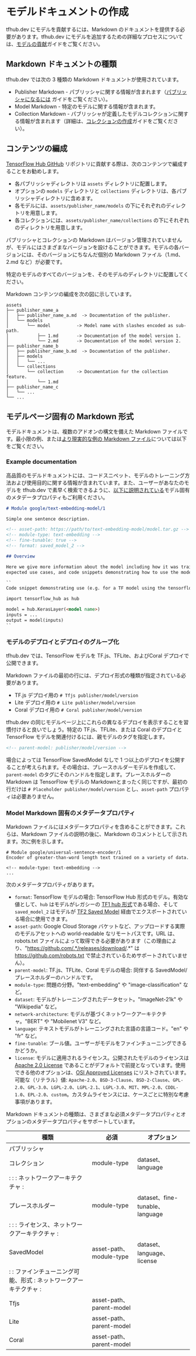 <!--* freshness: { owner: 'wgierke' reviewed: '2021-02-25' review_interval: '3 months' } *-->

# モデルドキュメントの作成

tfhub.dev にモデルを貢献するには、Markdown のドキュメントを提供する必要があります。tfhub.dev にモデルを追加するための詳細なプロセスについては、[モデルの貢献](contribute_a_model.md)ガイドをご覧ください。

## Markdown ドキュメントの種類

tfhub.dev では次の 3 種類の Markdown ドキュメントが使用されています。

- Publisher Markdown - パブリッシャに関する情報が含まれます（[パブリッシャになるには](publish.md) ガイドをご覧ください）。
- Model Markdown - 特定のモデルに関する情報が含まれます。
- Collection Markdown - パブリッシャが定義したモデルコレクションに関する情報が含まれます（詳細は、[コレクションの作成](creating_a_collection.md)ガイドをご覧ください）。

## コンテンツの編成

[TensorFlow Hub GitHub](https://github.com/tensorflow/hub) リポジトリに貢献する際は、次のコンテンツで編成することをお勧めします。

- 各パブリッシャディレクトリは `assets` ディレクトリに配置します。
- オプションの `models` ディレクトリと `collections` ディレクトリは、各パブリッシャディレクトリに含めます。
- 各モデルには、`assets/publisher_name/models` の下にそれぞれのディレクトリを用意します。
- 各コレクションには、`assets/publisher_name/collections` の下にそれぞれのディレクトリを用意します。

パブリッシャとコレクションの Markdown はバージョン管理されていませんが、モデルにはさまざまなバージョンを設けることができます。モデルの各バージョンには、そのバージョンにちなんだ個別の Markdown ファイル（1.md、2.md など）が必要です。

特定のモデルのすべてのバージョンを、そのモデルのディレクトリに配置してください。

Markdown コンテンツの編成を次の図に示しています。

```
assets
├── publisher_name_a
│   ├── publisher_name_a.md  -> Documentation of the publisher.
│   └── models
│       └── model          -> Model name with slashes encoded as sub-path.
│           ├── 1.md       -> Documentation of the model version 1.
│           └── 2.md       -> Documentation of the model version 2.
├── publisher_name_b
│   ├── publisher_name_b.md  -> Documentation of the publisher.
│   ├── models
│   │   └── ...
│   └── collections
│       └── collection     -> Documentation for the collection feature.
│           └── 1.md
├── publisher_name_c
│   └── ...
└── ...
```

## モデルページ固有の Markdown 形式

モデルドキュメントは、複数のアドオンの構文を備えた Markdown ファイルです。最小限の例、または[より現実的な例の Markdown ファイル](https://github.com/tensorflow/tfhub.dev/blob/master/examples/docs/tf2_model_example.md)については以下をご覧ください。

### Example documentation

高品質のモデルドキュメントには、コードスニペット、モデルのトレーニング方法および使用目的に関する情報が含まれています。また、ユーザーがあなたのモデルを tfhub.dev で素早く検索できるように、[以下に説明されている](#model-markdown-specific-metadata-properties)モデル固有のメタデータプロパティもご利用ください。

```markdown
# Module google/text-embedding-model/1

Simple one sentence description.

<!-- asset-path: https://path/to/text-embedding-model/model.tar.gz -->
<!-- module-type: text-embedding -->
<!-- fine-tunable: true -->
<!-- format: saved_model_2 -->

## Overview

Here we give more information about the model including how it was trained,
expected use cases, and code snippets demonstrating how to use the model:

``
Code snippet demonstrating use (e.g. for a TF model using the tensorflow_hub library)

import tensorflow_hub as hub

model = hub.KerasLayer(<model name>)
inputs = ...
output = model(inputs)
``
```

### モデルのデプロイとデプロイのグループ化

tfhub.dev では、TensorFlow モデルを TF.js、TFLite、およびCoral デプロイで公開できます。

Markdown ファイルの最初の行には、デプロイ形式の種類が指定されている必要があります。

- TF.js デプロイ用の `# Tfjs publisher/model/version`
- Lite デプロイ用の `# Lite publisher/model/version`
- Coral デプロイ用の `# Coral publisher/model/version`

tfhub.dev の同じモデルページ上にこれらの異なるデプロイを表示することを習慣付けると良いでしょう。特定の TF.js、TFLite、または Coral のデプロイと TensorFlow モデルを関連付けるには、親モデルのタグを指定します。

```markdown
<!-- parent-model: publisher/model/version -->
```

場合によっては TensorFlow SavedModel なしで 1 つ以上のデプロイを公開することが考えられます。その場合は、プレースホルダーモデルを作成して、`parent-model` のタグにそのハンドルを指定します。プレースホルダーの Markdown は TensorFlow モデルの Markdownとまったく同じですが、最初の行だけは `# Placeholder publisher/model/version` とし、`asset-path` プロパティは必要ありません。

### Model Markdown 固有のメタデータプロパティ

Markdown ファイルにはメタデータプロパティを含めることができます。これらは、Markdown ファイルの説明の後に、Markdown のコメントとして示されます。次に例を示します。

```
# Module google/universal-sentence-encoder/1
Encoder of greater-than-word length text trained on a variety of data.

<!-- module-type: text-embedding -->
...
```

次のメタデータプロパティがあります。

- `format`: TensorFlow モデルの場合: TensorFlow Hub 形式のモデル。有効な値として、`hub` はモデルがレガシーの [TF1 hub 形式](exporting_hub_format.md)である場合、そして  `saved_model_2` はモデルが [TF2 Saved Model](exporting_tf2_saved_model.md) 経由でエクスポートされている場合に使用できます。
- `asset-path`: Google Cloud Storage バケットなど、アップロードする実際のモデルアセットへの world-readable なリモートパスです。URL は、robots.txt ファイルによって取得できる必要があります（この理由により、"https://github.com/.*/releases/download/.*" は https://github.com/robots.txt で禁止されているためサポートされていません）。
- `parent-model`: TF.js、TFLite、Coral モデルの場合: 同伴する SavedModel/プレースホルダーのハンドルです。
- `module-type`: 問題の分野。"text-embedding" や "image-classification" など。
- `dataset`: モデルがトレーニングされたデータセット。"ImageNet-21k" や "Wikipedia" など。
- `network-architecture`: モデルが基づくネットワークアーキテクチャ。"BERT" や "Mobilenet V3" など。
- `language`: テキストモデルがトレーニングされた言語の言語コード。"en" や "fr" など。
- `fine-tunable`: ブール値。ユーザーがモデルをファインチューニングできるかどうか。
- `license`: モデルに適用されるライセンス。公開されたモデルのライセンスは [Apache 2.0 License](https://opensource.org/licenses/Apache-2.0) であることがデフォルトで前提となっています。使用できる他のオプションは、[OSI Approved Licenses](https://opensource.org/licenses) にリストされています。可能な（リテラル）値: `Apache-2.0`、`BSD-3-Clause`、`BSD-2-Clause`、`GPL-2.0`、`GPL-3.0`、`LGPL-2.0`、`LGPL-2.1`、`LGPL-3.0`、`MIT`、`MPL-2.0`、`CDDL-1.0`、`EPL-2.0`、`custom`。カスタムライセンスには、ケースごとに特別な考慮事項があります。

Markdown ドキュメントの種類は、さまざまな必須メタデータプロパティとオプションのメタデータプロパティをサポートしています。

種類 | 必須 | オプション
--- | --- | ---
パブリッシャ |  |
コレクション | module-type | dataset、language
:             :                          : ネットワークアーキテクチャ             : |  |
プレースホルダー | module-type | dataset、fine-tunable、language
:             :                          : ライセンス、ネットワークアーキテクチャ    : |  |
SavedModel | asset-path、module-type | dataset、language、license
:             : ファインチューニング可能、形式     : ネットワークアーキテクチャ             : |  |
Tfjs | asset-path、parent-model |
Lite | asset-path、parent-model |
Coral | asset-path、parent-model | 
